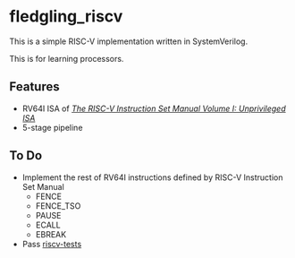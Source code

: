 # fledgling_riscv
This is a simple RISC-V implementation written in SystemVerilog.

This is for learning processors.



## Features

- RV64I ISA of  [*The RISC-V Instruction Set Manual Volume I: Unprivileged ISA*](https://drive.google.com/file/d/1uviu1nH-tScFfgrovvFCrj7Omv8tFtkp/view?usp=drive_link) 
- 5-stage pipeline



## To Do

- Implement the rest of RV64I instructions defined by RISC-V Instruction Set Manual
  - FENCE
  - FENCE_TSO
  - PAUSE
  - ECALL
  - EBREAK
- Pass [riscv-tests](https://github.com/riscv-software-src/riscv-tests)

